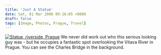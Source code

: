 ```yaml
---
title: 'Just A Statue'
date: Sat, 01 Mar 2008 09:16:05 +0000
draft: false
tags: [Image, Photos, Prague, Travel]
---
```


[![Statue, riverside, Prague](http://gerard.interwebworld.co.uk/files/2008/03/just-a-statue.jpg)](http://gerard.interwebworld.co.uk/files/2008/03/just-a-statue.jpg) We never did work out who this serious looking guy was - but he occupies a fantastic spot overlooking the Vitava River in Prague. You can see the Charles Bridge in the background.